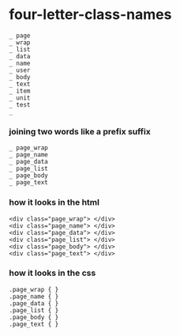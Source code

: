 # four-letter-class-names

```
_ page
_ wrap
_ list
_ data
_ name
_ user
_ body
_ text
_ item
_ unit
_ test
_ 
```

### joining two words like a prefix suffix 

```
_ page_wrap
_ page_name
_ page_data
_ page_list
_ page_body
_ page_text
```

### how it looks in the html 

```
<div class="page_wrap"> </div>
<div class="page_name"> </div>
<div class="page_data"> </div>
<div class="page_list"> </div>
<div class="page_body"> </div>
<div class="page_text"> </div>
```

### how it looks in the css 

```
.page_wrap { }
.page_name { }
.page_data { }
.page_list { }
.page_body { }
.page_text { }
```

